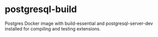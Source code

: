 postgresql-build
================

Postgres Docker image with build-essential and postgresql-server-dev installed
for compiling and testing extensions.
